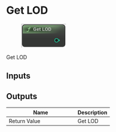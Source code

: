 # Get LOD

<div align="left" data-full-width="false"><figure><img src="../../../api/Misc/Get_LOD.png" alt=""><figcaption></figcaption></figure></div>

Get LOD

## Inputs

## Outputs

<table><thead><tr><th width="170">Name</th><th>Description</th></tr></thead><tbody><tr><td>Return Value</td><td>Get LOD</td></tr></tbody></table>
